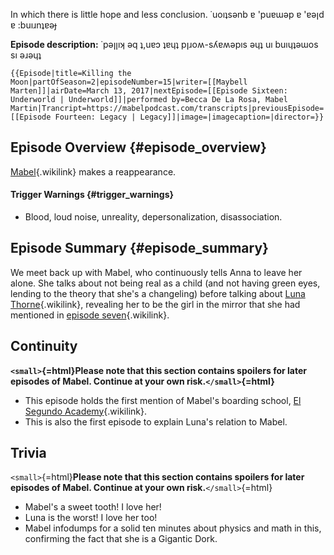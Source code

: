 In which there is little hope and less conclusion. ˙uoıʇsǝnb ɐ \'puɐɯǝp
ɐ \'ɐǝןd ɐ :buıɹnʇɐǝɟ

**Episode description:** ˙pǝןןıʞ ǝq ʇ,uɐɔ ʇɐɥʇ pןɹoʍ-sʎɐʍǝpıs ǝɥʇ uı
buıɥʇǝɯos sı ǝɹǝɥʇ

```{=mediawiki}
{{Episode|title=Killing the Moon|partOfSeason=2|episodeNumber=15|writer=[[Maybell Marten]]|airDate=March 13, 2017|nextEpisode=[[Episode Sixteen: Underworld | Underworld]]|performed by=Becca De La Rosa, Mabel Martin|Trancript=https://mabelpodcast.com/transcripts|previousEpisode=[[Episode Fourteen: Legacy | Legacy]]|image=|imagecaption=|director=}}
```
## Episode Overview {#episode_overview}

[Mabel](Mabel_Martin "Mabel"){.wikilink} makes a reappearance.

#### **Trigger Warnings** {#trigger_warnings}

- Blood, loud noise, unreality, depersonalization, disassociation.

## Episode Summary {#episode_summary}

We meet back up with Mabel, who continuously tells Anna to leave her
alone. She talks about not being real as a child (and not having green
eyes, lending to the theory that she\'s a changeling) before talking
about [Luna Thorne](Luna_Thorne "Luna Thorne"){.wikilink}, revealing her
to be the girl in the mirror that she had mentioned in [episode
seven](Episode_Seven:_King_in_the_Labyrinth "episode seven"){.wikilink}.

## Continuity

**`<small>`{=html}Please note that this section contains spoilers for
later episodes of Mabel. Continue at your own risk.`</small>`{=html}**

- This episode holds the first mention of Mabel\'s boarding school, [El
  Segundo Academy](El_Segundo_Academy "El Segundo Academy"){.wikilink}.
- This is also the first episode to explain Luna\'s relation to Mabel.

## Trivia

`<small>`{=html}**Please note that this section contains spoilers for
later episodes of Mabel. Continue at your own risk.**`</small>`{=html}

- Mabel\'s a sweet tooth! I love her!
- Luna is the worst! I love her too!
- Mabel infodumps for a solid ten minutes about physics and math in
  this, confirming the fact that she is a Gigantic Dork.

